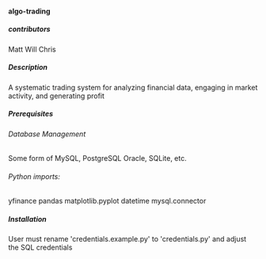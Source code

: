 #### algo-trading

##### contributors
Matt
Will
Chris

##### Description

A systematic trading system for analyzing financial data, engaging in market activity, and generating profit

##### Prerequisites

###### Database Management

Some form of MySQL, PostgreSQL Oracle, SQLite, etc.

###### Python imports:

yfinance
pandas
matplotlib.pyplot
datetime
mysql.connector

##### Installation

User must rename 'credentials.example.py' to 'credentials.py' and adjust the SQL credentials